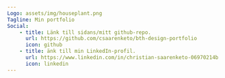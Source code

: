 ```yaml
---
Logo: assets/img/houseplant.png
Tagline: Min portfolio
Social:
    - title: Länk till sidans/mitt github-repo.
      url: https://github.com/csaarenketo/bth-design-portfolio
      icon: github
    - title: änk till min LinkedIn-profil.
      url: https://www.linkedin.com/in/christian-saarenketo-06970214b
      icon: linkedin
---
```

